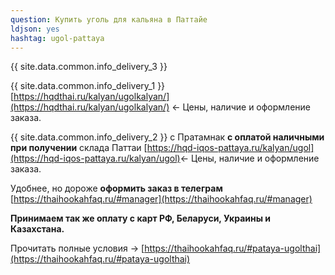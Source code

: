 ```yaml
---
question: Купить уголь для кальяна в Паттайе
ldjson: yes
hashtag: ugol-pattaya
---
```


{{ site.data.common.info_delivery_3 }}

{{ site.data.common.info_delivery_1 }} [https://hqdthai.ru/kalyan/ugolkalyan/](https://hqdthai.ru/kalyan/ugolkalyan/) <- Цены, наличие и оформление заказа.

{{ site.data.common.info_delivery_2 }} с Пратамнак **с оплатой наличными при получении** склада Паттаи [https://hqd-iqos-pattaya.ru/kalyan/ugol](https://hqd-iqos-pattaya.ru/kalyan/ugol)<- Цены, наличие и оформление заказа.

Удобнее, но дороже **оформить заказ в телеграм** [https://thaihookahfaq.ru/#manager](https://thaihookahfaq.ru/#manager)

**Принимаем так же оплату с карт РФ, Беларуси, Украины и Казахстана.**

Прочитать полные условия -> [https://thaihookahfaq.ru/#pataya-ugolthai](https://thaihookahfaq.ru/#pataya-ugolthai)
